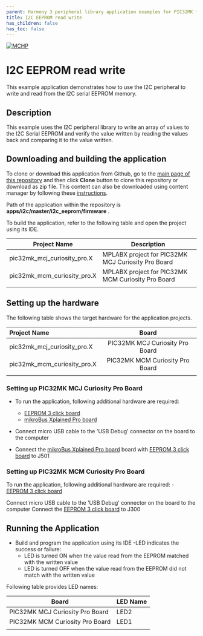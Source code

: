 ```yaml
---
parent: Harmony 3 peripheral library application examples for PIC32MK family
title: I2C EEPROM read write 
has_children: false
has_toc: false
---
```


[![MCHP](https://www.microchip.com/ResourcePackages/Microchip/assets/dist/images/logo.png)](https://www.microchip.com)

# I2C EEPROM read write

This example application demonstrates how to use the I2C peripheral to write and read from the I2C serial EEPROM memory.

## Description

This example uses the I2C peripheral library to write an array of values to the I2C Serial EEPROM and verify the value written by reading the values back and comparing it to the value written.

## Downloading and building the application

To clone or download this application from Github, go to the [main page of this repository](https://github.com/Microchip-MPLAB-Harmony/csp_apps_pic32mk) and then click **Clone** button to clone this repository or download as zip file.
This content can also be downloaded using content manager by following these [instructions](https://github.com/Microchip-MPLAB-Harmony/contentmanager/wiki).

Path of the application within the repository is **apps/i2c/master/i2c_eeprom/firmware** .

To build the application, refer to the following table and open the project using its IDE.

| Project Name      | Description                                    |
| ----------------- | ---------------------------------------------- |
| pic32mk_mcj_curiosity_pro.X | MPLABX project for PIC32MK MCJ Curiosity Pro Board |
| pic32mk_mcm_curiosity_pro.X | MPLABX project for PIC32MK MCM Curiosity Pro Board |
|||

## Setting up the hardware

The following table shows the target hardware for the application projects.

| Project Name| Board|
|:---------|:---------:|
| pic32mk_mcj_curiosity_pro.X | PIC32MK MCJ Curiosity Pro Board |
| pic32mk_mcm_curiosity_pro.X | PIC32MK MCM Curiosity Pro Board |
|||

### Setting up PIC32MK MCJ Curiosity Pro Board

- To run the application, following additional hardware are required:
  - [EEPROM 3 click board](https://www.mikroe.com/eeprom-3-click)
  - [mikroBus Xplained Pro board](https://www.microchip.com/Developmenttools/ProductDetails/ATMBUSADAPTER-XPRO)

- Connect micro USB cable to the 'USB Debug' connector on the board to the computer
- Connect the [mikroBus Xplained Pro board](https://www.microchip.com/Developmenttools/ProductDetails/ATMBUSADAPTER-XPRO) board with [EEPROM 3 click board](https://www.mikroe.com/eeprom-3-click) to J501

### Setting up PIC32MK MCM Curiosity Pro Board

To run the application, following additional hardware are required:
    - [EEPROM 3 click board](https://www.mikroe.com/eeprom-3-click)

Connect micro USB cable to the 'USB Debug' connector on the board to the computer
Connect the [EEPROM 3 click board](https://www.mikroe.com/eeprom-3-click) to J300

## Running the Application

- Build and program the application using its IDE
-LED indicates the success or failure:
  - LED is turned ON when the value read from the EEPROM matched with the written value
  - LED is turned OFF when the value read from the EEPROM did not match with the written value

Following table provides LED names:

| Board      | LED Name |
| ---------- |--------- |
|  PIC32MK MCJ Curiosity Pro Board  | LED2 |
|  PIC32MK MCM Curiosity Pro Board  | LED1  |
||||
